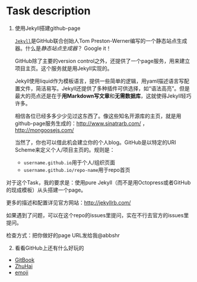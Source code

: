 Task description
===

1. 使用Jekyll搭建github-page

	[`Jekyll`](http://jekyllrb.com/)是GitHub联合创始人Tom Preston-Werner编写的一个静态站点生成器。什么是*静态站点生成器*？ Google it！

    GitHub除了主要的version control之外，还提供了一个page服务，用来建立项目主页。这个服务就是用Jekyll实现的。
    
    Jekyll使用liquid作为模板语言，提供一些简单的逻辑，用yaml描述语言写配置文件，简洁易写。Jekyll还提供了多种插件可供选择，如“语法高亮”。但是最大的亮点还是在于**用Markdown写文章**和**无需数据库**，这就使得Jekyll轻巧许多。

    相信各位已经多多少少见过这东西了。像这些知名开源库的主页，就是用github-page服务生成的：http://www.sinatrarb.com/ ， http://mongoosejs.com/

    当然了，你也可以借此机会建立你的个人blog。GitHub是以特定的URI Scheme来定义个人/项目主页的。规则是：
    + `username.github.io`用于个人/组织页面
    + `username.github.io/repo-name`用于repo首页

 对于这个Task，我的要求是：使用pure Jekyll（而不是用Octopress或者GitHub的现成模板）从头搭建一个page。
 	
 更多的描述和配置详见官方网站：http://jekyllrb.com/
 
 如果遇到了问题，可以在这个repo的issues里提问，实在不行去官方的issues里提问。
 
 检查方式：把你做好的page URL发给我@abbshr

2. 看看GitHub上还有什么好玩的

+ [GitBook](https://www.gitbook.io/)
+ [ZhuHai](https://github.com/FoOTOo/ZhuHai)
+ [emoji](https://github.com/muan/emoji)
